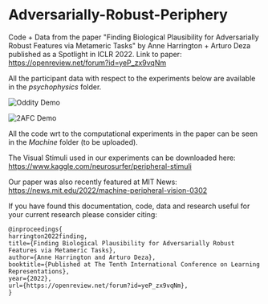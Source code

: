 # Adversarially-Robust-Periphery
Code + Data from the paper "Finding Biological Plausibility for Adversarially Robust Features via Metameric Tasks" by Anne Harrington + Arturo Deza published as a Spotlight in ICLR 2022. Link to paper: https://openreview.net/forum?id=yeP_zx9vqNm

All the participant data with respect to the experiments below are available in the *psychophysics* folder.

![Oddity Demo](https://github.com/ArturoDeza/Adversarially-Robust-Periphery/blob/main/Demo_Gifs/Oddity_Demo.gif)

![2AFC Demo](https://github.com/ArturoDeza/Adversarially-Robust-Periphery/blob/main/Demo_Gifs/2AFC_Demo.gif)

All the code wrt to the computational experiments in the paper can be seen in the *Machine* folder (to be uploaded).

The Visual Stimuli used in our experiments can be downloaded here:
https://www.kaggle.com/neurosurfer/peripheral-stimuli

Our paper was also recently featured at MIT News:
https://news.mit.edu/2022/machine-peripheral-vision-0302

If you have found this documentation, code, data and research useful for your current research please consider citing:

```
@inproceedings{
harrington2022finding,
title={Finding Biological Plausibility for Adversarially Robust Features via Metameric Tasks},
author={Anne Harrington and Arturo Deza},
booktitle={Published at The Tenth International Conference on Learning Representations},
year={2022},
url={https://openreview.net/forum?id=yeP_zx9vqNm},
}
```
